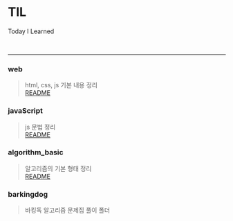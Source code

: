 # TIL
Today I Learned

<br/>

--- 

### web
> html, css, js 기본 내용 정리  
> [README](https://github.com/chaeheejo/TIL/blob/main/web/README.md)

### javaScript
> js 문법 정리  
> [README](https://github.com/chaeheejo/TIL/blob/main/javascript/README.md)

### algorithm_basic
> 알고리즘의 기본 형태 정리  
> [README](https://github.com/chaeheejo/TIL/blob/main/algorithm_basic/README.md)

### barkingdog
> 바킹독 알고리즘 문제집 풀이 폴더
